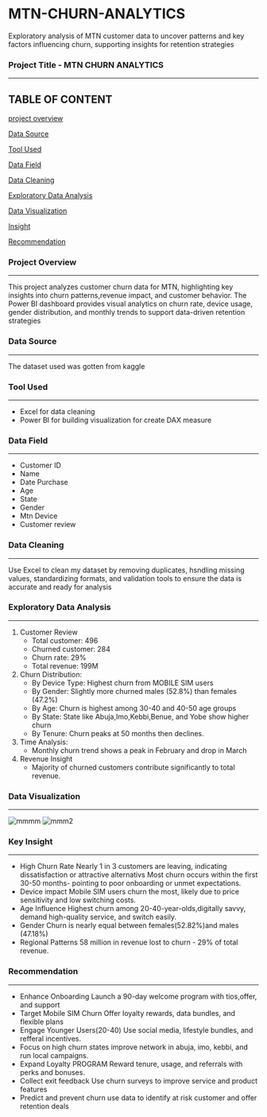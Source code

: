 # MTN-CHURN-ANALYTICS
Exploratory analysis of MTN customer data to uncover patterns and key factors influencing churn, supporting insights for retention strategies

### Project Title - MTN CHURN ANALYTICS
---
TABLE OF CONTENT
---

[project overview](#project-overview)

[Data Source](#Data-Source)

[Tool Used](#Tool-used)

[Data Field](#Data-Field)

[Data Cleaning](Data-cleaning)

[Exploratory Data Analysis](#Exploratory-Data-Analysis)

[Data Visualization](#Data-Visualization)

[Insight](#Insight)

[Recommendation](#Recommendation)

### Project Overview
---
This project analyzes customer churn data for MTN, highlighting key insights into churn patterns,revenue impact, and customer behavior. The Power BI dashboard provides visual analytics on churn rate, device usage, gender distribution, and monthly trends to support data-driven retention strategies

### Data Source
---
The dataset used  was gotten from kaggle

### Tool Used
---
- Excel
  for data cleaning
- Power BI
  for building visualization
  for create DAX measure
  
### Data Field
---
- Customer ID
- Name
- Date Purchase
- Age
- State
- Gender
- Mtn Device
- Customer review

### Data Cleaning
---
Use Excel to clean my dataset by removing duplicates, hsndling missing values, standardizing formats, and validation tools to ensure the data is accurate and ready for analysis

### Exploratory Data Analysis
---
1. Customer Review
   - Total customer: 496
   - Churned customer: 284
   - Churn rate: 29%
   - Total revenue: 199M
2. Churn Distribution:
   - By Device Type: Highest churn from MOBILE SIM users
   - By Gender: Slightly more churned males (52.8%) than females (47.2%)
   - By Age: Churn is highest among 30-40 and 40-50 age groups
   - By State: State like Abuja,Imo,Kebbi,Benue, and Yobe show higher churn
   - By Tenure: Churn peaks at 50 months then declines.
3. Time Analysis:
   - Monthly churn trend shows a peak in February and drop in March
4. Revenue Insight
   - Majority of churned customers contribute significantly to total revenue.

### Data Visualization
---
![mmmm](https://github.com/user-attachments/assets/b8e3d69b-daa4-4430-b1d2-96c25eebfe0c)
![mmm2](https://github.com/user-attachments/assets/cedcce01-1d8f-40f2-8f4b-a61f14b699ba)

### Key Insight
---
- High Churn Rate
Nearly 1 in 3 customers are leaving, indicating dissatisfaction or attractive alternativs
Most churn occurs within the first 30-50 months- pointing to poor onboarding or unmet expectations.
- Device impact
Mobile SIM users churn the most, likely due to price sensitivity and low switching costs.
- Age Influence
Highest churn among 20-40-year-olds,digitally savvy, demand high-quality service, and switch easily.
- Gender
Churn is nearly equal between females(52.82%)and males (47.18%)
- Regional Patterns
  58 million in revenue lost to churn - 29% of total revenue.

### Recommendation
---
- Enhance Onboarding
Launch a 90-day welcome program with tios,offer, and support
- Target Mobile SIM Churn
Offer loyalty rewards, data bundles, and flexible plans
- Engage Younger Users(20-40)
Use social media, lifestyle bundles, and refferal incentives.
- Focus on high churn states
improve network in abuja, imo, kebbi, and run local campaigns.
- Expand Loyalty PROGRAM
Reward tenure, usage, and referrals with perks and bonuses.
- Collect exit feedback
Use churn surveys to improve service and product features
- Predict and prevent churn
use data to identify at risk customer and offer retention deals


